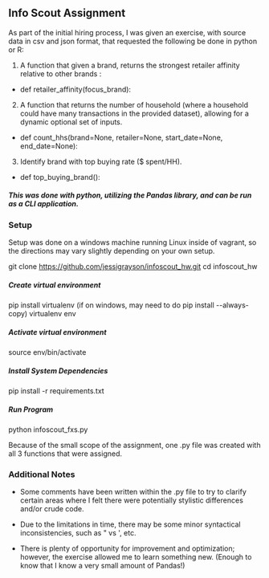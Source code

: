 ## Info Scout Assignment

As part of the initial hiring process, I was given an exercise, with source data in csv and json format, that requested the following be done in python or R: 

1. A function that given a brand, returns the strongest retailer affinity relative to other brands : 
 - def retailer_affinity(focus_brand):
2. A function that returns the number of household (where a household could have many transactions in the provided dataset), allowing for a dynamic optional set of inputs.
 - def count_hhs(brand=None, retailer=None, start_date=None, end_date=None):
3. Identify brand with top buying rate ($ spent/HH).
- def top_buying_brand():

##### This was done with python, utilizing the Pandas library, and can be run as a CLI application.

### Setup
Setup was done on a windows machine running Linux inside of vagrant, so the directions may vary slightly depending on your own setup.

git clone https://github.com/jessigrayson/infoscout_hw.git
cd infoscout_hw

##### Create virtual environment

pip install virtualenv (if on windows, may need to do pip install --always-copy)
virtualenv env
##### Activate virtual environment
source env/bin/activate

##### Install System Dependencies

pip install -r requirements.txt
##### Run Program
python infoscout_fxs.py

Because of the small scope of the assignment, one .py file was created with all 3 functions that were assigned. 

### Additional Notes
- Some comments have been written within the .py file to try to clarify certain areas where I felt there were potentially stylistic differences and/or crude code.

- Due to the limitations in time, there may be some minor syntactical inconsistencies, such as " vs ', etc. 

- There is plenty of opportunity for improvement and optimization; however, the exercise allowed me to learn something new. (Enough to know that I know a very small amount of Pandas!)

